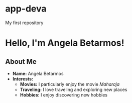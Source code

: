# app-deva
My first repository
# Hello, I'm Angela Betarmos!

## About Me

- **Name:** Angela Betarmos
- **Interests:**
  - **Movies:** I particularly enjoy the movie *Maharaja*
  - **Traveling:** I love traveling and exploring new places
  - **Hobbies:** I enjoy discovering new hobbies
